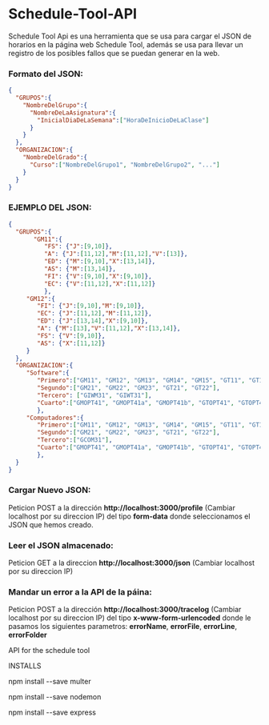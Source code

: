 # Schedule-Tool-API
Schedule Tool Api es una herramienta que se usa para cargar el JSON de horarios en la página web Schedule Tool, 
además se usa para llevar un registro de los posibles fallos que se puedan generar en la web.
### Formato del JSON: 
```json
{  
  "GRUPOS":{  
    "NombreDelGrupo":{  
      "NombreDeLaAsignatura":{  
        "InicialDiaDeLaSemana":["HoraDeInicioDeLaClase"]  
      }  
    }  
  },  
  "ORGANIZACION":{  
    "NombreDelGrado":{  
      "Curso":["NombreDelGrupo1", "NombreDelGrupo2", "..."]  
    }  
  }  
}  
```
### EJEMPLO DEL JSON:
```json
{
  "GRUPOS":{
       "GM11":{
          "FS": {"J":[9,10]},
          "A": {"J":[11,12],"M":[11,12],"V":[13]},
          "ED": {"M":[9,10],"X":[13,14]},
          "AS": {"M":[13,14]},
          "FI": {"V":[9,10],"X":[9,10]},
          "EC": {"V":[11,12],"X":[11,12]}
          },
     "GM12":{ 
        "FI": {"J":[9,10],"M":[9,10]},
        "EC": {"J":[11,12],"M":[11,12]},
        "ED": {"J":[13,14],"X":[9,10]},
        "A": {"M":[13],"V":[11,12],"X":[13,14]},
        "FS": {"V":[9,10]},
        "AS": {"X":[11,12]}
     }
  }, 
  "ORGANIZACION":{
     "Software":{
        "Primero":["GM11", "GM12", "GM13", "GM14", "GM15", "GT11", "GT12", "GT13"],
        "Segundo":["GM21", "GM22", "GM23", "GT21", "GT22"],
        "Tercero": ["GIWM31", "GIWT31"],
        "Cuarto":["GMOPT41", "GMOPT41a", "GMOPT41b", "GTOPT41", "GTOPT42"]
        }, 
     "Computadores":{
        "Primero":["GM11", "GM12", "GM13", "GM14", "GM15", "GT11", "GT12", "GT13"],
        "Segundo":["GM21", "GM22", "GM23", "GT21", "GT22"],
        "Tercero":["GCOM31"],
        "Cuarto":["GMOPT41", "GMOPT41a", "GMOPT41b", "GTOPT41", "GTOPT42"]
        },
  }
}
```
### Cargar Nuevo JSON:
Peticion POST a la dirección **http://localhost:3000/profile** (Cambiar localhost por su direccion IP)
del tipo **form-data** donde seleccionamos el JSON que hemos creado.
### Leer el JSON almacenado:
Peticion GET a la direccion **http://localhost:3000/json**  (Cambiar localhost por su direccion IP)
### Mandar un error a la API de la  páina:
Peticion POST a la dirección **http://localhost:3000/tracelog** (Cambiar localhost por su direccion IP)
del tipo **x-www-form-urlencoded** donde le pasamos los siguientes parametros:
**errorName**, **errorFile**, **errorLine**, **errorFolder**

API for the schedule tool

INSTALLS

npm install --save multer

npm install --save nodemon

npm install --save express


